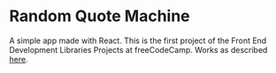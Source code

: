 # Random Quote Machine

A simple app made with React. This is the first project of the Front End Development Libraries Projects at freeCodeCamp. Works as described [here](https://www.freecodecamp.org/learn/front-end-development-libraries/front-end-development-libraries-projects/build-a-random-quote-machine).